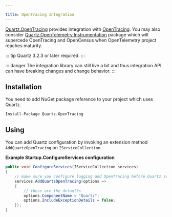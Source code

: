 ```yaml
---

title: OpenTracing Integration
---
```


[Quartz.OpenTracing](https://www.nuget.org/packages/Quartz.OpenTracing)
provides integration with [OpenTracing](https://opentracing.io/). You may also consider
[Quartz.OpenTelemetry.Instrumentation](opentelemetry-integration.md) package which will supercede OpenTracing and OpenCensus
when OpenTelemetry project reaches maturity.

::: tip
Quartz 3.2.3 or later required.
:::

::: danger
The integration library can still live a bit and thus integration API can have breaking changes and change behavior.
:::

## Installation

You need to add NuGet package reference to your project which uses Quartz.

```shell
Install-Package Quartz.OpenTracing
```

## Using

You can add Quartz configuration by invoking an extension method `AddQuartzOpenTracing` on `IServiceCollection`.

**Example Startup.ConfigureServices configuration**

```csharp
public void ConfigureServices(IServiceCollection services)
{
    // make sure you configure logging and OpenTracing before Quartz services
    services.AddQuartzOpenTracing(options =>
    {
        // these are the defaults
        options.ComponentName = "Quartz";
        options.IncludeExceptionDetails = false;
    });
}
```
